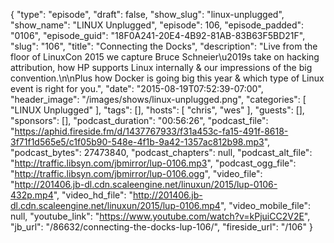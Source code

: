 {
  "type": "episode",
  "draft": false,
  "show_slug": "linux-unplugged",
  "show_name": "LINUX Unplugged",
  "episode": 106,
  "episode_padded": "0106",
  "episode_guid": "18F0A241-20E4-4B92-81AB-83B63F5BD21F",
  "slug": "106",
  "title": "Connecting the Docks",
  "description": "Live from the floor of LinuxCon 2015 we capture Bruce Schneier\u2019s take on hacking attribution, how HP supports Linux internally & our impressions of the big convention.\n\nPlus how Docker is going big this year & which type of Linux event is right for you.",
  "date": "2015-08-19T07:52:39-07:00",
  "header_image": "/images/shows/linux-unplugged.png",
  "categories": [
    "LINUX Unplugged"
  ],
  "tags": [],
  "hosts": [
    "chris",
    "wes"
  ],
  "guests": [],
  "sponsors": [],
  "podcast_duration": "00:56:26",
  "podcast_file": "https://aphid.fireside.fm/d/1437767933/f31a453c-fa15-491f-8618-3f71f1d565e5/c1f05b90-548e-4f1b-9a42-1357ac812b98.mp3",
  "podcast_bytes": 27473840,
  "podcast_chapters": null,
  "podcast_alt_file": "http://traffic.libsyn.com/jbmirror/lup-0106.mp3",
  "podcast_ogg_file": "http://traffic.libsyn.com/jbmirror/lup-0106.ogg",
  "video_file": "http://201406.jb-dl.cdn.scaleengine.net/linuxun/2015/lup-0106-432p.mp4",
  "video_hd_file": "http://201406.jb-dl.cdn.scaleengine.net/linuxun/2015/lup-0106.mp4",
  "video_mobile_file": null,
  "youtube_link": "https://www.youtube.com/watch?v=kPjuiCC2V2E",
  "jb_url": "/86632/connecting-the-docks-lup-106/",
  "fireside_url": "/106"
}


